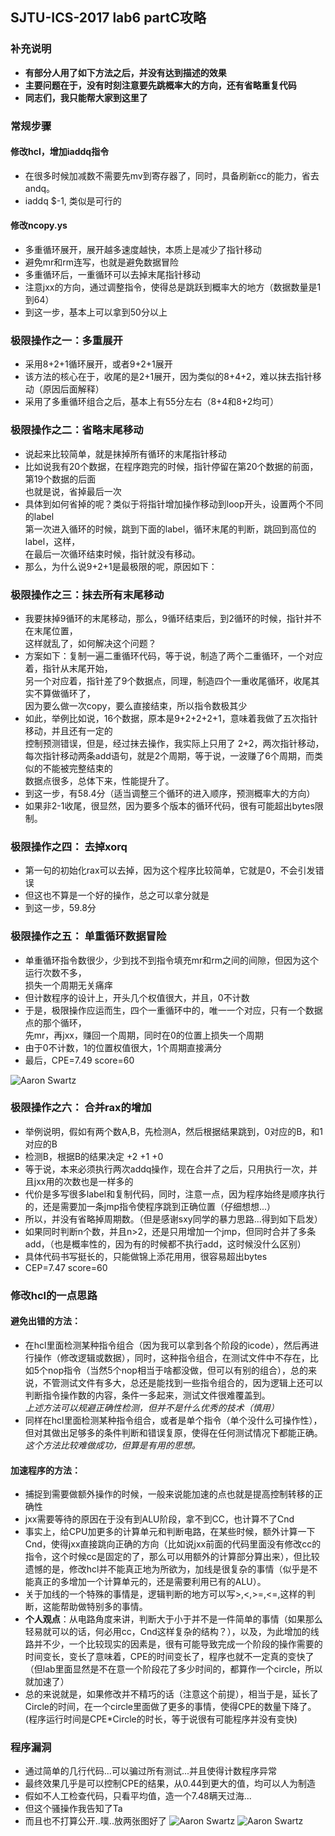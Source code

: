 ## SJTU-ICS-2017 lab6 partC攻略 
### 补充说明
* **有部分人用了如下方法之后，并没有达到描述的效果**
* **主要问题在于，没有时刻注意要先跳概率大的方向，还有省略重复代码**
* **同志们，我只能帮大家到这里了**

### 常规步骤
#### 修改hcl，增加iaddq指令  
* 在很多时候加减数不需要先mv到寄存器了，同时，具备刷新cc的能力，省去andq。  
* iaddq $-1, 类似是可行的
#### 修改ncopy.ys
* 多重循环展开，展开越多速度越快，本质上是减少了指针移动
* 避免mr和rm连写，也就是避免数据冒险
* 多重循环后，一重循环可以去掉末尾指针移动
* 注意jxx的方向，通过调整指令，使得总是跳跃到概率大的地方（数据数量是1到64）
* 到这一步，基本上可以拿到50分以上

### 极限操作之一：多重展开
* 采用8+2+1循环展开，或者9+2+1展开
* 该方法的核心在于，收尾的是2+1展开，因为类似的8+4+2，难以抹去指针移动（原因后面解释）
* 采用了多重循环组合之后，基本上有55分左右（8+4和8+2均可）

### 极限操作之二：省略末尾移动
* 说起来比较简单，就是抹掉所有循环的末尾指针移动
* 比如说我有20个数据，在程序跑完的时候，指针停留在第20个数据的前面，第19个数据的后面  
也就是说，省掉最后一次
* 具体到如何省掉的呢？类似于将指针增加操作移动到loop开头，设置两个不同的label  
第一次进入循环的时候，跳到下面的label，循环末尾的判断，跳回到高位的label，这样，  
在最后一次循环结束时候，指针就没有移动。
* 那么，为什么说9+2+1是最极限的呢，原因如下：

### 极限操作之三：抹去所有末尾移动
* 我要抹掉9循环的末尾移动，那么，9循环结束后，到2循环的时候，指针并不在末尾位置，  
这样就乱了，如何解决这个问题？
* 方案如下：复制一遍二重循环代码，等于说，制造了两个二重循环，一个对应着，指针从末尾开始，  
另一个对应着，指针差了9个数据点，同理，制造四个一重收尾循环，收尾其实不算做循环了，  
因为要么做一次copy，要么直接结束，所以指令数极其少
* 如此，举例比如说，16个数据，原本是9+2+2+2+1，意味着我做了五次指针移动，并且还有一定的  
控制预测错误，但是，经过抹去操作，我实际上只用了 2+2，两次指针移动，  
每次指针移动两条add语句，就是2个周期，等于说，一波赚了6个周期，而类似的不能被完整结束的  
数据点很多，总体下来，性能提升了。
* 到这一步，有58.4分（适当调整三个循环的进入顺序，预测概率大的方向）
* 如果非2-1收尾，很显然，因为要多个版本的循环代码，很有可能超出bytes限制。

### 极限操作之四： 去掉xorq
* 第一句的初始化rax可以去掉，因为这个程序比较简单，它就是0，不会引发错误
* 但这也不算是一个好的操作，总之可以拿分就是
* 到这一步，59.8分

### 极限操作之五： 单重循环数据冒险
* 单重循环指令数很少，少到找不到指令填充mr和rm之间的间隙，但因为这个运行次数不多，  
损失一个周期无关痛痒
* 但计数程序的设计上，开头几个权值很大，并且，0不计数
* 于是，极限操作应运而生，四个一重循环中的，唯一一个对应，只有一个数据点的那个循环，  
先mr，再jxx，赚回一个周期，同时在0的位置上损失一个周期
* 由于0不计数，1的位置权值很大，1个周期直接满分
* 最后，CPE=7.49 score=60  

![Aaron Swartz](https://raw.githubusercontent.com/Veiasai/ics-2017-lab6/master/QQ%E5%9B%BE%E7%89%8720171219125116.png)

### 极限操作之六： 合并rax的增加
* 举例说明，假如有两个数A,B，先检测A，然后根据结果跳到，0对应的B，和1对应的B
* 检测B，根据B的结果决定 +2 +1 +0
* 等于说，本来必须执行两次addq操作，现在合并了之后，只用执行一次，并且jxx用的次数也是一样多的
* 代价是多写很多label和复制代码，同时，注意一点，因为程序始终是顺序执行的，还是需要加一条jmp指令使程序跳到正确位置（仔细想想...）
* 所以，并没有省略掉周期数。（但是感谢sxy同学的暴力思路...得到如下启发）
* 如果同时判断n个数，并且n>2，还是只用增加一个jmp，但同时合并了多条add，（也是概率性的，因为有的时候都不执行add，这时候没什么区别）
* 具体代码书写挺长的，只能做锦上添花用用，很容易超出bytes
* CEP=7.47 score=60

### 修改hcl的一点思路
#### 避免出错的方法：
* 在hcl里面检测某种指令组合（因为我可以拿到各个阶段的icode），然后再进行操作（修改逻辑或数据），同时，这种指令组合，在测试文件中不存在，比如5个nop指令（当然5个nop相当于啥都没做，但可以有别的组合），总的来说，不管测试文件有多大，总还是能找到一些指令组合的，因为逻辑上还可以判断指令操作数的内容，条件一多起来，测试文件很难覆盖到。  
*上述方法可以规避正确性检测，但并不是什么优秀的技术（慎用）*
* 同样在hcl里面检测某种指令组合，或者是单个指令（单个没什么可操作性），但对其做出足够多的条件判断和错误复原，使得在任何测试情况下都能正确。  
*这个方法比较难做成功，但算是有用的思想。*

#### 加速程序的方法：
* 捕捉到需要做额外操作的时候，一般来说能加速的点也就是提高控制转移的正确性
* jxx需要等待的原因在于没有到ALU阶段，拿不到CC，也计算不了Cnd
* 事实上，给CPU加更多的计算单元和判断电路，在某些时候，额外计算一下Cnd，使得jxx直接跳向正确的方向（比如说jxx前面的代码里面没有修改cc的指令，这个时候cc是固定的了，那么可以用额外的计算部分算出来），但比较遗憾的是，修改hcl并不能真正地为所欲为，加线是很复杂的事情（似乎是不能真正的多增加一个计算单元的，还是需要利用已有的ALU）。
* 关于加线的一个特殊的事情是，逻辑判断的地方可以写>,<,>=,<=,这样的判断，这能帮助做特别多的事情。
* **个人观点**：从电路角度来讲，判断大于小于并不是一件简单的事情（如果那么轻易就可以的话，何必用cc，Cnd这样复杂的结构？），以及，为此增加的线路并不少，一个比较现实的因素是，很有可能导致完成一个阶段的操作需要的时间变长，变长了意味着，CPE的时间变长了，程序也就不一定真的变快了（但lab里面显然是不在意一个阶段花了多少时间的，都算作一个circle，所以就加速了）  
* 总的来说就是，如果修改并不精巧的话（注意这个前提），相当于是，延长了Circle的时间，在一个circle里面做了更多的事情，使得CPE的数量下降了。(程序运行时间是CPE*Circle的时长，等于说很有可能程序并没有变快)
### 程序漏洞
* 通过简单的几行代码...可以骗过所有测试...并且使得计数程序异常
* 最终效果几乎是可以控制CPE的结果，从0.44到更大的值，均可以人为制造
* 假如不人工检查代码，只看平均值，造一个7.48瞒天过海...
* 但这个骚操作我告知了Ta
* 而且也不打算公开..噗..放两张图好了
![Aaron Swartz](https://raw.githubusercontent.com/Veiasai/ics-2017-lab6/master/QQ%E5%9B%BE%E7%89%8720171219124822.png)
![Aaron Swartz](https://raw.githubusercontent.com/Veiasai/ics-2017-lab6/master/QQ%E5%9B%BE%E7%89%8720171219124831.png)